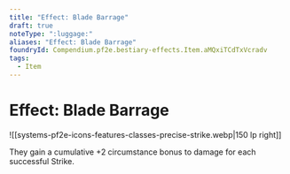 ```yaml
---
title: "Effect: Blade Barrage"
draft: true
noteType: ":luggage:"
aliases: "Effect: Blade Barrage"
foundryId: Compendium.pf2e.bestiary-effects.Item.aMQxiTCdTxVcradv
tags:
  - Item
---
```


# Effect: Blade Barrage
![[systems-pf2e-icons-features-classes-precise-strike.webp|150 lp right]]

They gain a cumulative +2 circumstance bonus to damage for each successful Strike.
